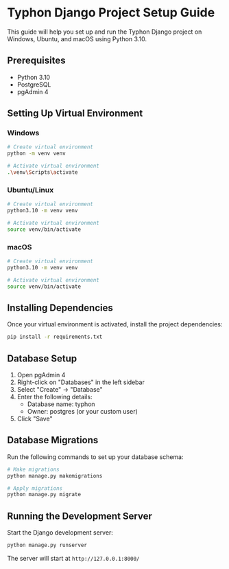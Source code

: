 # Typhon Django Project Setup Guide

This guide will help you set up and run the Typhon Django project on Windows, Ubuntu, and macOS using Python 3.10.

## Prerequisites

- Python 3.10
- PostgreSQL
- pgAdmin 4

## Setting Up Virtual Environment

### Windows
```bash
# Create virtual environment
python -m venv venv

# Activate virtual environment
.\venv\Scripts\activate
```

### Ubuntu/Linux
```bash
# Create virtual environment
python3.10 -m venv venv

# Activate virtual environment
source venv/bin/activate
```

### macOS
```bash
# Create virtual environment
python3.10 -m venv venv

# Activate virtual environment
source venv/bin/activate
```

## Installing Dependencies

Once your virtual environment is activated, install the project dependencies:

```bash
pip install -r requirements.txt
```

## Database Setup

1. Open pgAdmin 4
2. Right-click on "Databases" in the left sidebar
3. Select "Create" → "Database"
4. Enter the following details:
   - Database name: typhon
   - Owner: postgres (or your custom user)
5. Click "Save"



## Database Migrations

Run the following commands to set up your database schema:

```bash
# Make migrations
python manage.py makemigrations

# Apply migrations
python manage.py migrate
```

## Running the Development Server

Start the Django development server:

```bash
python manage.py runserver
```

The server will start at `http://127.0.0.1:8000/`



